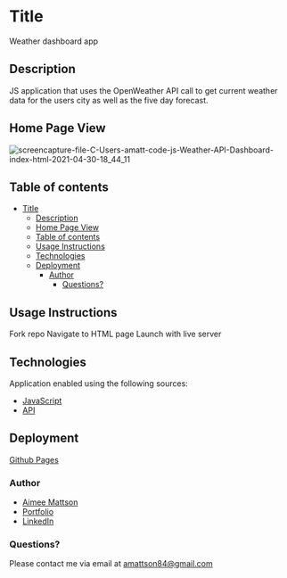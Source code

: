 # Title

Weather dashboard app

## Description

JS application that uses the OpenWeather API call to get current weather data for the users city as well as the five day forecast.

## Home Page View

![screencapture-file-C-Users-amatt-code-js-Weather-API-Dashboard-index-html-2021-04-30-18_44_11](https://user-images.githubusercontent.com/73260853/116767296-239c1000-a9e4-11eb-9d61-ad169a0e5053.png)

## Table of contents

- [Title](#title)
  - [Description](#description)
  - [Home Page View](#homepageview)
  - [Table of contents](#table-of-contents)
  - [Usage Instructions](#usage-instructions)
  - [Technologies](#technologies)
  - [Deployment](#deployment)
    - [Author](#author)
      - [Questions?](#questions)

## Usage Instructions

Fork repo
Navigate to HTML page
Launch with live server

## Technologies

Application enabled using the following sources:

- [JavaScript](https://www.javascript.com/)
- [API](https://home.openweathermap.org/)

## Deployment

[Github Pages](https://github.com/jinxdoll/js-Weather-API-Dashboard)

### Author

- [Aimee Mattson](https://github.com/jinxdoll/aimeemattsonPortfolio)
- [Portfolio](https://jinxdoll.github.io/aimeemattsonPortfolio/)
- [LinkedIn](https://www.linkedin.com/in/aimee-mattson)

### Questions?

Please contact me via email at amattson84@gmail.com
